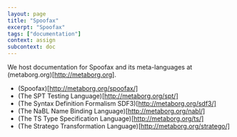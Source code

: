 ```yaml
---
layout: page
title: "Spoofax"
excerpt: "Spoofax"
tags: ["documentation"]
context: assign
subcontext: doc
---
```


We host documentation for Spoofax and its meta-languages at (metaborg.org)[http://metaborg.org].

* (Spoofax)[http://metaborg.org/spoofax/]
* (The SPT Testing Language)[http://metaborg.org/spt/]
* (The Syntax Definition Formalism SDF3)[http://metaborg.org/sdf3/]
* (The NaBL Name Binding Language)[http://metaborg.org/nabl/]
* (The TS Type Specification Language)[http://metaborg.org/ts/]
* (The Stratego Transformation Language)[http://metaborg.org/stratego/]

